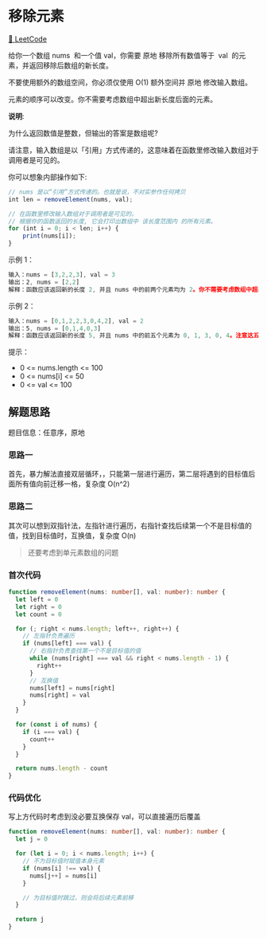 # 移除元素

[🔗 LeetCode](https://leetcode.cn/problems/remove-element/)

给你一个数组 nums  和一个值 val，你需要 原地 移除所有数值等于  val  的元素，并返回移除后数组的新长度。

不要使用额外的数组空间，你必须仅使用 O(1) 额外空间并 原地 修改输入数组。

元素的顺序可以改变。你不需要考虑数组中超出新长度后面的元素。

**说明**:

为什么返回数值是整数，但输出的答案是数组呢?

请注意，输入数组是以「引用」方式传递的，这意味着在函数里修改输入数组对于调用者是可见的。

你可以想象内部操作如下:

```js
// nums 是以“引用”方式传递的。也就是说，不对实参作任何拷贝
int len = removeElement(nums, val);

// 在函数里修改输入数组对于调用者是可见的。
// 根据你的函数返回的长度, 它会打印出数组中 该长度范围内 的所有元素。
for (int i = 0; i < len; i++) {
    print(nums[i]);
}

```

示例 1：

```js
输入：nums = [3,2,2,3], val = 3
输出：2, nums = [2,2]
解释：函数应该返回新的长度 2, 并且 nums 中的前两个元素均为 2。你不需要考虑数组中超出新长度后面的元素。例如，函数返回的新长度为 2 ，而 nums = [2,2,3,3] 或 nums = [2,2,0,0]，也会被视作正确答案。
```

示例 2：

```js
输入：nums = [0,1,2,2,3,0,4,2], val = 2
输出：5, nums = [0,1,4,0,3]
解释：函数应该返回新的长度 5, 并且 nums 中的前五个元素为 0, 1, 3, 0, 4。注意这五个元素可为任意顺序。你不需要考虑数组中超出新长度后面的元素。

```

提示：

- 0 <= nums.length <= 100
- 0 <= nums[i] <= 50
- 0 <= val <= 100

## 解题思路

题目信息：任意序，原地

### 思路一

首先，暴力解法直接双层循环，，只能第一层进行遍历，第二层将遇到的目标值后面所有值向前迁移一格，复杂度 O(n^2)

### 思路二

其次可以想到双指针法，左指针进行遍历，右指针查找后续第一个不是目标值的值，找到目标值时，互换值，复杂度 O(n)

> 还要考虑到单元素数组的问题

### 首次代码

```ts
function removeElement(nums: number[], val: number): number {
  let left = 0
  let right = 0
  let count = 0

  for (; right < nums.length; left++, right++) {
    // 左指针负责遍历
    if (nums[left] === val) {
      // 右指针负责查找第一个不是目标值的值
      while (nums[right] === val && right < nums.length - 1) {
        right++
      }
      // 互换值
      nums[left] = nums[right]
      nums[right] = val
    }
  }

  for (const i of nums) {
    if (i === val) {
      count++
    }
  }

  return nums.length - count
}
```

### 代码优化

写上方代码时考虑到没必要互换保存 val，可以直接遍历后覆盖

```ts
function removeElement(nums: number[], val: number): number {
  let j = 0

  for (let i = 0; i < nums.length; i++) {
    // 不为目标值时赋值本身元素
    if (nums[i] !== val) {
      nums[j++] = nums[i]
    }

    // 为目标值时跳过，则会将后续元素前移
  }

  return j
}
```
